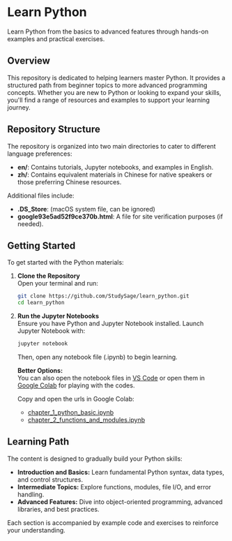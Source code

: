 # Learn Python

Learn Python from the basics to advanced features through hands-on examples and practical exercises.

## Overview

This repository is dedicated to helping learners master Python. It provides a structured path from beginner topics to more advanced programming concepts. Whether you are new to Python or looking to expand your skills, you'll find a range of resources and examples to support your learning journey.

## Repository Structure

The repository is organized into two main directories to cater to different language preferences:

- **en/**: Contains tutorials, Jupyter notebooks, and examples in English.
- **zh/**: Contains equivalent materials in Chinese for native speakers or those preferring Chinese resources.

Additional files include:
- **.DS_Store**: (macOS system file, can be ignored)
- **google93e5ad52f9ce370b.html**: A file for site verification purposes (if needed).

## Getting Started

To get started with the Python materials:
1. **Clone the Repository**  
   Open your terminal and run:
   ```bash
   git clone https://github.com/StudySage/learn_python.git
   cd learn_python
   ```
2. **Run the Jupyter Notebooks**  
   Ensure you have Python and Jupyter Notebook installed. Launch Jupyter Notebook with:
   ```bash
   jupyter notebook
   ```
   Then, open any notebook file (.ipynb) to begin learning.

   **Better Options:**  
   You can also open the notebook files in [VS Code](https://code.visualstudio.com/) or open them in [Google Colab](https://colab.research.google.com/) for playing with the codes.

   Copy and open the urls in Google Colab:
   - [chapter_1_python_basic.ipynb](https://github.com/StudySage/learn_python/blob/main/en/chapter_1_python_basic.ipynb)
   - [chapter_2_functions_and_modules.ipynb](https://github.com/StudySage/learn_python/blob/main/en/chapter_2_functions_and_modules.ipynb)

## Learning Path

The content is designed to gradually build your Python skills:
- **Introduction and Basics:** Learn fundamental Python syntax, data types, and control structures.
- **Intermediate Topics:** Explore functions, modules, file I/O, and error handling.
- **Advanced Features:** Dive into object-oriented programming, advanced libraries, and best practices.

Each section is accompanied by example code and exercises to reinforce your understanding.
